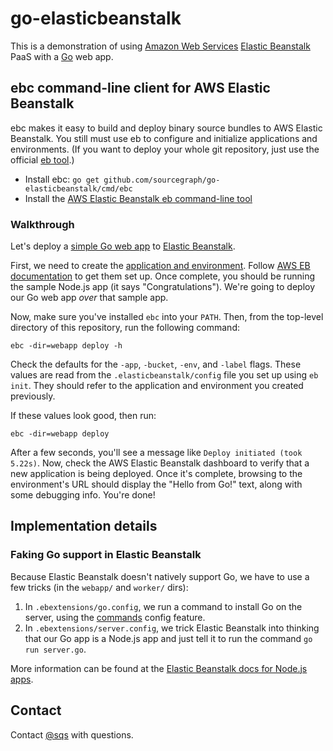 # go-elasticbeanstalk

This is a demonstration of using [Amazon Web Services](https://aws.amazon.com)
[Elastic Beanstalk](http://aws.amazon.com/elasticbeanstalk/) PaaS with a
[Go](http://golang.org) web app.

## ebc command-line client for AWS Elastic Beanstalk

ebc makes it easy to build and deploy binary source bundles to AWS Elastic
Beanstalk. You still must use eb to configure and initialize applications and
environments. (If you want to deploy your whole git repository, just use the
official [eb tool](http://aws.amazon.com/code/6752709412171743).)

* Install ebc: `go get github.com/sourcegraph/go-elasticbeanstalk/cmd/ebc`
* Install the [AWS Elastic Beanstalk eb command-line tool](http://aws.amazon.com/code/6752709412171743)

### Walkthrough

Let's deploy a [simple Go web
app](https://github.com/sqs/go-elasticbeanstalk/blob/master/webapp/server.go) to
[Elastic Beanstalk](http://aws.amazon.com/elasticbeanstalk/).

First, we need to create the [application and
environment](http://docs.aws.amazon.com/elasticbeanstalk/latest/dg/concepts.components.html).
Follow [AWS EB
documentation](http://docs.aws.amazon.com/elasticbeanstalk/latest/dg/create_deploy_nodejs.sdlc.html)
to get them set up. Once complete, you should be running the sample Node.js app
(it says "Congratulations"). We're going to deploy our Go web app *over* that sample app.

Now, make sure you've installed `ebc` into your `PATH`. Then, from the top-level
directory of this repository, run the following command:

```
ebc -dir=webapp deploy -h
```

Check the defaults for the `-app`, `-bucket`, `-env`, and `-label` flags. These
values are read from the `.elasticbeanstalk/config` file you set up using `eb
init`. They should refer to the application and environment you created
previously.

If these values look good, then run:

```
ebc -dir=webapp deploy
```

After a few seconds, you'll see a message like `Deploy initiated (took 5.22s)`.
Now, check the AWS Elastic Beanstalk dashboard to verify that a new application
is being deployed. Once it's complete, browsing to the environment's URL should
display the "Hello from Go!" text, along with some debugging info. You're done!


## Implementation details

### Faking Go support in Elastic Beanstalk

Because Elastic Beanstalk doesn't natively support Go, we have to use a few tricks (in the `webapp/` and `worker/` dirs):

1. In `.ebextensions/go.config`, we run a command to install Go on the server, using the
[commands](http://docs.aws.amazon.com/elasticbeanstalk/latest/dg/customize-containers-ec2.html#customize-containers-format-commands) config feature.
1. In `.ebextensions/server.config`, we trick Elastic Beanstalk into thinking that our Go app is a Node.js app and just tell it to run the command `go run server.go`.

More information can be found at the [Elastic Beanstalk docs for Node.js
apps](http://docs.aws.amazon.com/elasticbeanstalk/latest/dg/create_deploy_nodejs.sdlc.html).

## Contact

Contact [@sqs](https://twitter.com) with questions.
